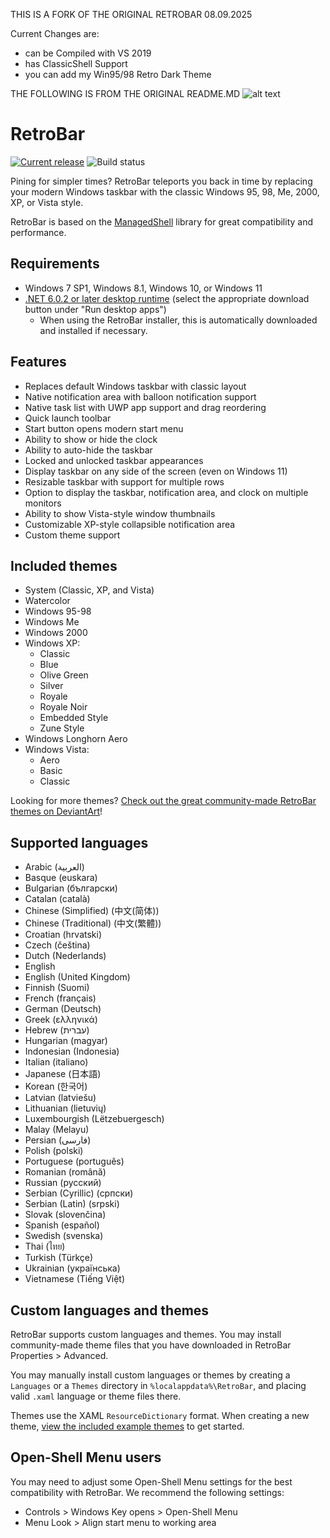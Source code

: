 ﻿THIS IS A FORK OF THE ORIGINAL RETROBAR 08.09.2025﻿ 

Current Changes are:

- can be Compiled with VS 2019
- has ClassicShell Support
- you can add my Win95/98 Retro Dark Theme

THE FOLLOWING IS FROM THE ORIGINAL README.MD
![alt text](https://raw.githubusercontent.com/dremin/retrobar/master/retrobar-preview.png "RetroBar")

# RetroBar
[![Current release](https://img.shields.io/github/v/release/dremin/RetroBar)](https://github.com/dremin/RetroBar/releases/latest) ![Build status](https://github.com/dremin/RetroBar/workflows/RetroBar/badge.svg)

Pining for simpler times? RetroBar teleports you back in time by replacing your modern Windows taskbar with the classic Windows 95, 98, Me, 2000, XP, or Vista style.

RetroBar is based on the [ManagedShell](https://github.com/cairoshell/ManagedShell) library for great compatibility and performance.

## Requirements
- Windows 7 SP1, Windows 8.1, Windows 10, or Windows 11
- [.NET 6.0.2 or later desktop runtime](https://dotnet.microsoft.com/download/dotnet/6.0/runtime) (select the appropriate download button under "Run desktop apps")
  - When using the RetroBar installer, this is automatically downloaded and installed if necessary.

## Features
- Replaces default Windows taskbar with classic layout
- Native notification area with balloon notification support
- Native task list with UWP app support and drag reordering
- Quick launch toolbar
- Start button opens modern start menu
- Ability to show or hide the clock
- Ability to auto-hide the taskbar
- Locked and unlocked taskbar appearances
- Display taskbar on any side of the screen (even on Windows 11)
- Resizable taskbar with support for multiple rows
- Option to display the taskbar, notification area, and clock on multiple monitors
- Ability to show Vista-style window thumbnails
- Customizable XP-style collapsible notification area
- Custom theme support

## Included themes
- System (Classic, XP, and Vista)
- Watercolor
- Windows 95-98
- Windows Me
- Windows 2000
- Windows XP:
  - Classic
  - Blue
  - Olive Green
  - Silver
  - Royale
  - Royale Noir
  - Embedded Style
  - Zune Style
- Windows Longhorn Aero
- Windows Vista:
  - Aero
  - Basic
  - Classic

Looking for more themes? [Check out the great community-made RetroBar themes on DeviantArt](https://www.deviantart.com/tag/retrobar)!

## Supported languages
- Arabic (العربية)
- Basque (euskara)
- Bulgarian (български)
- Catalan (català)
- Chinese (Simplified) (中文(简体))
- Chinese (Traditional) (中文(繁體))
- Croatian (hrvatski)
- Czech (čeština)
- Dutch (Nederlands)
- English
- English (United Kingdom)
- Finnish (Suomi)
- French (français)
- German (Deutsch)
- Greek (ελληνικά)
- Hebrew (עברית)
- Hungarian (magyar)
- Indonesian (Indonesia)
- Italian (italiano)
- Japanese (日本語)
- Korean (한국어)
- Latvian (latviešu)
- Lithuanian (lietuvių)
- Luxembourgish (Lëtzebuergesch)
- Malay (Melayu)
- Persian (فارسی)
- Polish (polski)
- Portuguese (português)
- Romanian (română)
- Russian (русский)
- Serbian (Cyrillic) (српски)
- Serbian (Latin) (srpski)
- Slovak (slovenčina)
- Spanish (español)
- Swedish (svenska)
- Thai (ไทย)
- Turkish (Türkçe)
- Ukrainian (українська)
- Vietnamese (Tiếng Việt)

## Custom languages and themes
RetroBar supports custom languages and themes. You may install community-made theme files that you have downloaded in RetroBar Properties > Advanced.

You may manually install custom languages or themes by creating a `Languages` or a `Themes` directory in `%localappdata%\RetroBar`, and placing valid `.xaml` language or theme files there.

Themes use the XAML `ResourceDictionary` format. When creating a new theme, [view the included example themes](https://github.com/dremin/RetroBar/tree/master/RetroBar/Themes) to get started.

## Open-Shell Menu users

You may need to adjust some Open-Shell Menu settings for the best compatibility with RetroBar. We recommend the following settings:

- Controls > Windows Key opens > Open-Shell Menu
- Menu Look > Align start menu to working area
